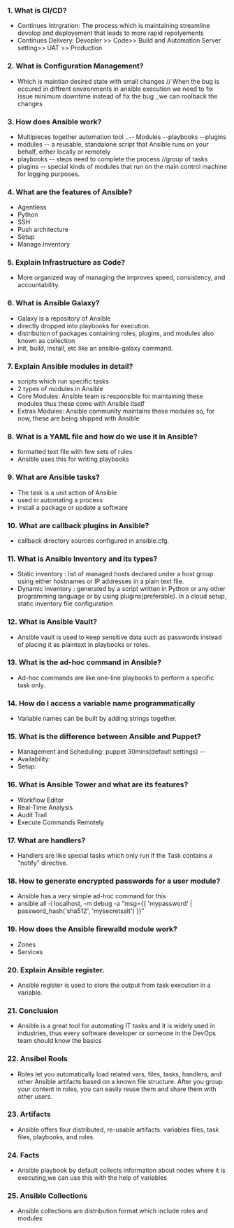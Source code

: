 ### 1. What is CI/CD?
  - Continues Intrgration: The process which is maintaining streamline devolop and deployement that leads to more rapid repolyements
  - Continues Delivery: Devopler >> Code>> Build and Automation Server setting>> UAT >> Production
### 2. What is Configuration Management?
  - Which is maintian desired state with small changes // When the bug is occured in diffrent environments in ansible execution we need to fix issue minimum downtime instead of fix the bug ,,we can roolback the changes 
### 3. How does Ansible work?
  - Multipieces together automation tool ..-- Modules --playbooks --plugins
  - modules -- a reusable, standalone script that Ansible runs on your behalf, either locally or remotely
  - playbooks -- steps need to complete the process //group of tasks
  - plugins -- special kinds of modules that run on the main control machine for logging purposes. 
### 4. What are the features of Ansible?
  - Agentless
  - Python 
  - SSH 
  - Push architecture
  - Setup 
  - Manage Inventory
### 5. Explain Infrastructure as Code?
  -  More organized way of managing the improves speed, consistency, and accountability.

### 6. What is Ansible Galaxy?
  - Galaxy is a repository of Ansible
  - directly dropped into playbooks for execution.
  - distribution of packages containing roles, plugins, and modules also known as collection
  - init, build, install, etc like an ansible-galaxy command.
 
### 7. Explain Ansible modules in detail?
  -  scripts which run specific tasks
  -  2 types of modules in Ansible
  - Core Modules: Ansible team is responsible for maintaining these modules thus these come with Ansible itself
  - Extras Modules: Ansible community maintains these modules so, for now, these are being shipped with Ansible
### 8. What is a YAML file and how do we use it in Ansible?
  - formatted text file with few sets of rules
  - Ansible uses this for writing playbooks
### 9. What are Ansible tasks?
  - The task is a unit action of Ansible
  - used in automating a process
  - install a package or update a software
### 10. What are callback plugins in Ansible?
  -  callback directory sources configured in ansible.cfg.
### 11. What is Ansible Inventory and its types?
  - Static inventory :  list of managed hosts declared under a host group using either hostnames or IP addresses in a plain text file. 
  - Dynamic inventory :  generated by a script written in Python or any other programming language or by using plugins(preferable). In a cloud setup, static inventory file configuration 
### 12. What is Ansible Vault?
  - Ansible vault is used to keep sensitive data such as passwords instead of placing it as plaintext in playbooks or roles.
### 13. What is the ad-hoc command in Ansible?
  - Ad-hoc commands are like one-line playbooks to perform a specific task only.
### 14. How do I access a variable name programmatically
  - Variable names can be built by adding strings together.
### 15. What is the difference between Ansible and Puppet?
  - Management and Scheduling: puppet 30mins(default settings) --
  - Availability:
  - Setup: 
### 16. What is Ansible Tower and what are its features?
  - Workflow Editor 
  - Real-Time Analysis 
  - Audit Trail 
  - Execute Commands Remotely 
### 17. What are handlers?
  - Handlers are like special tasks which only run if the Task contains a “notify” directive. 
### 18. How to generate encrypted passwords for a user module?
  - Ansible has a very simple ad-hoc command for this
  - ansible all -i localhost, -m debug -a "msg={{ 'mypassword' | password_hash('sha512', 'mysecretsalt') }}"
### 19. How does the Ansible firewalld module work?
  - Zones
  - Services 
### 20. Explain Ansible register.
  - Ansible register is used to store the output from task execution in a variable. 
### 21. Conclusion
  - Ansible is a great tool for automating IT tasks and it is widely used in industries, thus every software developer or someone in the DevOps team should know the basics
### 22. Ansibel Rools
  - Roles let you automatically load related vars, files, tasks, handlers, and other Ansible artifacts based on a known file structure. After you group your content in roles, you can easily reuse them and share them with other users.
### 23. Artifacts
  - Ansible offers four distributed, re-usable artifacts: variables files, task files, playbooks, and roles.
### 24. Facts
  - Ansible playbook by default collects information about nodes where it is executing,we can use this with the help of variables 
### 25. Ansible Collections
  - Ansible collections are distribution format which include roles and modules